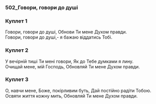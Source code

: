 ### 502_Говори, говори до душі
### Куплет 1
Говори, говори до душі, Обнови Ти мене Духом правди.<br/>Говори, говори до душі,- я бажаю віддатись Тобі.
### Куплет 2
У вечірній тиші Ти мені говори, Як до Тебе думками я лину.<br/>Очищай мене, мій Господь, Обновляй Ти мене Духом правди.
### Куплет 3
О, навчи мене, Боже, покірливим буть, Дай постійно радіти Тобою.<br/>Освяти життя кожну мить, Обновляй Ти мене Духом правди.
